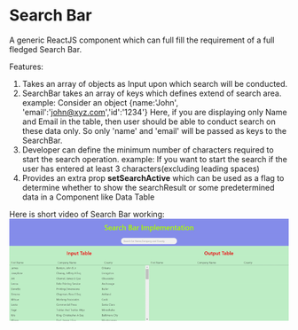 # Search Bar
A generic ReactJS component which can full fill the requirement of a full fledged Search Bar.

Features:
1. Takes an array of objects as Input upon which search will be conducted.
2. SearchBar takes an array of keys which defines extend of search area.
example: Consider an object {name:'John', 'email':'john@xyz.com','id':'1234'}
Here, if you are displaying only Name and Email in the table, then user should be able to conduct search on these data only.
So only 'name' and 'email' will be passed as keys to the SearchBar.
3. Developer can define the minimum number of characters required to start the search operation.
example: If you want to start the search if the user has entered at least 3 characters(excluding leading spaces)
4. Provides an extra prop **setSearchActive** which can be used as a flag to determine whether to show 
the searchResult or some predetermined data in a Component like Data Table   

Here is short video of Search Bar working:
![](demo/demo.gif)
